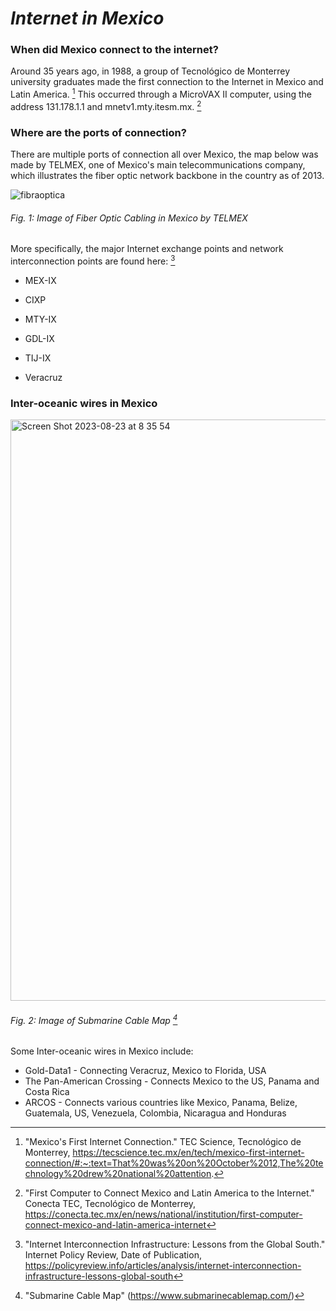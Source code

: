 # *Internet in Mexico* #

### When did Mexico connect to the internet?
Around 35 years ago, in 1988, a group of Tecnológico de Monterrey university graduates made the first connection to the Internet in Mexico and Latin America. [^1] This occurred through a MicroVAX II computer, using the address 131.178.1.1 and mnetv1.mty.itesm.mx. [^2]

### Where are the ports of connection?
There are multiple ports of connection all over Mexico, the map below was made by TELMEX, one of Mexico's main telecommunications company, which illustrates the fiber optic network backbone in the country as of 2013.

![fibraoptica](https://github.com/maytemirabel/year-2/assets/105724334/0f7bb298-860b-455f-8f1a-868539caba28)

###### Fig. 1: Image of Fiber Optic Cabling in Mexico by TELMEX 

More specifically, the major Internet exchange points and network interconnection points are found here: [^3]

* MEX-IX

* CIXP

* MTY-IX

* GDL-IX

* TIJ-IX

* Veracruz

### Inter-oceanic wires in Mexico

<img width="930" alt="Screen Shot 2023-08-23 at 8 35 54" src="https://github.com/maytemirabel/year-2/assets/105724334/dc295372-62ec-4fd9-b391-1883aacf4886">

###### Fig. 2: Image of Submarine Cable Map [^4]

Some Inter-oceanic wires in Mexico include:
* Gold-Data1 - Connecting Veracruz, Mexico to Florida, USA
* The Pan-American Crossing - Connects Mexico to the US, Panama and Costa Rica
* ARCOS - Connects various countries like Mexico, Panama, Belize, Guatemala, US, Venezuela, Colombia, Nicaragua and Honduras


[^1]: "Mexico's First Internet Connection." TEC Science, Tecnológico de Monterrey, https://tecscience.tec.mx/en/tech/mexico-first-internet-connection/#:~:text=That%20was%20on%20October%2012,The%20technology%20drew%20national%20attention.
[^2]: "First Computer to Connect Mexico and Latin America to the Internet." Conecta TEC, Tecnológico de Monterrey, https://conecta.tec.mx/en/news/national/institution/first-computer-connect-mexico-and-latin-america-internet
[^3]: "Internet Interconnection Infrastructure: Lessons from the Global South." Internet Policy Review, Date of Publication, https://policyreview.info/articles/analysis/internet-interconnection-infrastructure-lessons-global-south
[^4]: "Submarine Cable Map" (https://www.submarinecablemap.com/)


